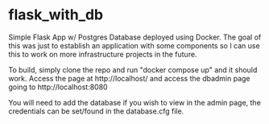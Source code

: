 # flask_with_db
Simple Flask App w/ Postgres Database deployed using Docker.
The goal of this was just to establish an application with some components so I can use this to work on more infrastructure projects in the future. 

To build, simply clone the repo and run "docker compose up" and it should work. 
Access the page at http://localhost/ and access the dbadmin page going to http://localhost:8080 

You will need to add the database if you wish to view in the admin page, the credentials can be set/found in the database.cfg file. 
